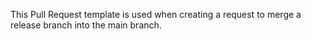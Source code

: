 This Pull Request template is used when creating a request to merge a release branch into the main branch.
